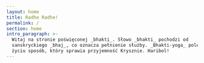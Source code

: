 ```yaml
---
layout: home
title: Radhe Radhe!
permalink: /
section: home
intro_paragraph: >-
  Witaj na stronie poświęconej _bhakti_. Słowo _bhakti_ pochodzi od
  sanskryckiego _bhaj_, co oznacza pełnienie służby. _Bhakti-yoga_ polega na
  życiu sposób, który sprawia przyjemność Krysznie. Haribol!
---
```


